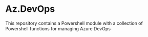 # Az.DevOps
This repository contains a Powershell module with a collection of Powershell functions for managing Azure DevOps
